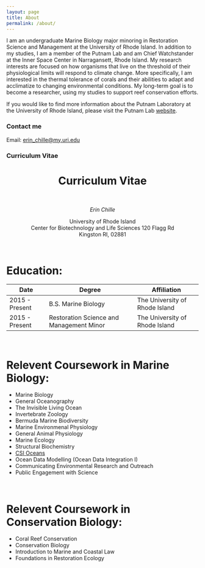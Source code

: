 ```yaml
---
layout: page
title: About
permalink: /about/
---
```


I am an undergraduate Marine Biology major minoring in Restoration Science and Management at the University of Rhode Island. In addition to my studies, I am a member of the Putnam Lab and am Chief Watchstander at the Inner Space Center in Narragansett, Rhode Island. My research interests are focused on how organisms that live on the threshold of their physiological limits will respond to climate change. More specifically, I am interested in the thermal tolerance of corals and their abilities to adapt and acclimatize to changing environmental conditions. My long-term goal is to become a researcher, using my studies to support reef conservation efforts.

If you would like to find more information about the Putnam Laboratory at the University of Rhode Island, please visit the Putnam Lab [website](http://putnamlab.com/).


### Contact me

Email: [erin_chille@my.uri.edu](mailto:erin_chille@my.uri.edu) 



### Curriculum Vitae

# <center> Curriculum Vitae </center>
&nbsp;
                 _<center>   Erin Chille </center>_
   <center> University of Rhode Island </center>
   <center>Center for Biotechnology and Life Sciences 120 Flagg Rd </center>
   <center> Kingston RI, 02881 </center>

&nbsp;
&nbsp;

# **Education:**

| Date | Degree | Affiliation |
|------|--------|-------------|
| 2015 - Present | B.S. Marine Biology | The University of Rhode Island |
| 2015 - Present | Restoration Science and Management Minor | The University of Rhode Island |

&nbsp;
&nbsp;


# **Relevent Coursework in Marine Biology:**
* Marine Biology
* General Oceanography
* The Invisible Living Ocean
* Invertebrate Zoology
* Bermuda Marine Biodiversity
* Marine Environmenal Physiology
* General Animal Physiology
* Marine Ecology
* Structural Biochemistry
* [CSI Oceans](https://web.uri.edu/gso/news/inner-space-center-to-broadcast-endeavor-live-an-oceanographic-research-expedition-off-rhode-island/)
* Ocean Data Modelling (Ocean Data Integration I)
* Communicating Environmental Research and Outreach
* Public Engagement with Science

&nbsp;
&nbsp;

# **Relevent Coursework in Conservation Biology:**
* Coral Reef Conservation
* Conservation Biology
* Introduction to Marine and Coastal Law
* Foundations in Restoration Ecology

